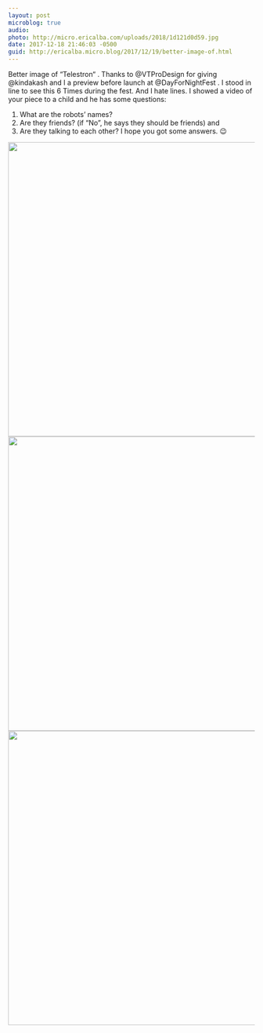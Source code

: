```yaml
---
layout: post
microblog: true
audio: 
photo: http://micro.ericalba.com/uploads/2018/1d121d0d59.jpg
date: 2017-12-18 21:46:03 -0500
guid: http://ericalba.micro.blog/2017/12/19/better-image-of.html
---
```

Better image of “Telestron“ . Thanks to @VTProDesign for giving @kindakash and I a preview before launch at @DayForNightFest . I stood in line to see this 6 Times during the fest. And I hate lines. 
I showed a video of your piece to a child and he has some questions: 
1. What are the robots’ names? 
2. Are they friends? (if “No”, he says they should be friends) and 
3. Are they talking to each other? 
I hope you got some answers. 😉

<img src="http://micro.ericalba.com/uploads/2018/f7145e5ce6.jpg" width="600" height="600" /><img src="http://micro.ericalba.com/uploads/2018/09ef0bcf2a.jpg" width="600" height="600" /><img src="http://micro.ericalba.com/uploads/2018/1d121d0d59.jpg" width="600" height="600" />

